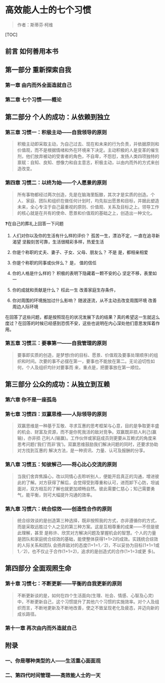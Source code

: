 # 高效能人士的七个习惯

> 作者：斯蒂芬·柯维

[TOC]

## 前言 如何善用本书
## 第一部分 重新探索自我
### 第一章 由内而外全面造就自己
### 第二章 七个习惯——概论
## 第二部分 个人的成功：从依赖到独立
### 第三章 习惯一：积极主动——自我领导的原则

>积极主动即采取主动，为自己过去、现在和未来的行为负责，并依据原则和价值观，而不是根据情绪和外在环境来下决定。主动积极的人是变革的催生剂，他们放弃被动的受害者的角色，不自卑，不怨怼，发扬人类四项独特的禀赋：自知、良知、想像力和自主意志，积极主动，以由内而外的方式来创造改变。

### 第四章 习惯二：以终为始——个人愿景的原则

>所有事物都经过两次创造，先是在脑海里酝酿，其次才是实质的创造。个人、家庭、团队和组织在做任何计划时，均先拟出愿景和目标，并据此塑造未来，全心专注于自己最重视的原则、价值观、关系及目标之上。领导工作的核心就是在共有的使命、愿景和价值观的基础之上，创造出一种文化。

:question:在自己的葬礼上回答一下问题

1. 人们对你以及你的生活有什么样的评价？
    孤苦一生，漂泊不定，一直在追寻新渴望
    坚毅刻苦可靠，生活很精彩多样，热爱生活

2. 你是个称职的丈夫、妻子、子女、父母、朋友么？
    不是
    是，都相亲相爱

3. 你是个称职的同事或伙伴么？
    是，
    值的信任

4. 你的人格是什么样的？
    积极的表明下隐藏着一颗不安的心
    坚定不移，表里如一


5. 你的成就和贡献是什么？
    枉此一生
    改善家庭生存条件，

6. 你对周围的环境施加过什么影响？
    随波逐流，从不主动去改变周围环境
    改善周边人际环境

在回答了这些问题，都是按照现在的状况发展下去的结果？真的希望这一生就这么度过？在回答的时候已经感到恐慌不安，这些也说明在内心深处他们意思发挥着作用。


### 第五章 习惯三：要事第一——自我管理的原则

> 要事即实质的创造，是梦想(你的目标、愿景、价值观及要事处理顺序)的组织和时间。次要的事不必摆在第一，要事也不能放在第二。无论迫切性如何，个人及组织均针对要事而 来，重点是，把要事放在第一顺位。

## 第三部分 公众的成功：从独立到互赖
### 第六章 你不是一座孤岛
### 第七章 习惯四：双赢思维——人际领导的原则

> 双赢思维是一种基于互敬、寻求互惠的思考框架与心意，目的是争取更丰盛的机会、财富及资源，而不是你死我活的敌对竞争。双赢既非损人利己(赢输)，亦非损 己利人(输赢)。工作伙伴或家庭成员则更要从互赖式的角度来思考问题(‘我们’而非‘我’)。双赢思维鼓励我们解决问题的同时，还要求协助对方找到互惠的 解决方法，是一种资讯、力量、认可及报酬的分享。

### 第八章 习惯五：知彼解己——将心比心交流的原则

> 当我们舍弃焦躁心，改以同情心去聆听别人，便能开启真正的沟通，增进彼此的了解。对方获得了解后，会觉得受到尊重和认可，进而卸下心防，坦诚面对，双方相互的了解也就更加顺畅自然。彼此需要仁慈心；知己需要勇气，能平衡，则可大幅提升沟通的效率。

### 第九章 习惯六：统合综效——创造性合作的原则

> 统合综效谈的是创造第三种选择，既非按照我的方式，亦非遵循你的方式，而是采取远胜过个人之见的第三种方案。这是互相尊重的成果——不但是彼此理解，甚至 是称许、欣赏对方解决问题及掌握机会的智慧。个人的力量是团队和家庭统合综效的基础，能使整体获得1+1>2的成效。实践统合综效的人际关系和团队 会扬弃敌对的态度(1+1=1／2)，不以妥协为目标(1+1=1或1／2)，也不仅止于合作(1+1=2)，追求的是创造式的合作(1+1=3或更 多)。

## 第四部分 全面观照生命
### 第十章 习惯七：不断更新——平衡的自我更新的原则

> 不断更新谈的是，如何在四个生活面向(生理、社会、情感、心智及心灵)中，不断更新自己，这个习惯提升了其他六个习惯的实施效率。对个人及组织而言，不断地更新及不断地改善，使之不致呈现老化及疲态，并迈向新的成长路径。

### 第十一章 再次由内而外造就自己
## 附录
### 一、你是哪种类型的人——生活重心面面观
### 二、第四代时间管理——高效能人士的一天